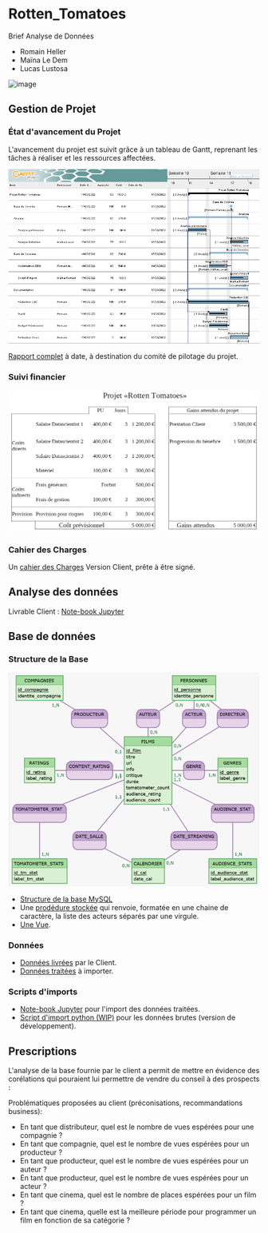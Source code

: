 # Rotten_Tomatoes

Brief Analyse de Données

- Romain Heller
- Maïna Le Dem
- Lucas Lustosa

![image](https://user-images.githubusercontent.com/8625432/159278775-9716c19a-999d-4221-a3a7-9493f6ae426a.png)

## Gestion de Projet

### État d'avancement du Projet

L'avancement du projet est suivit grâce à un tableau de Gantt, reprenant les tâches à réaliser et les ressources affectées.

![Tableau de Gantt](Gestion_de_Projet/Gantt-Rotten_Tomatoes.png)

[Rapport complet](Gestion_de_Projet/Gantt-Rotten_Tomatoes.pdf) à date, à destination du comité de pilotage du projet.

### Suivi financier

![Budget prévisionnel](Gestion_de_Projet/Previsionnel.png)

### Cahier des Charges

Un [cahier des Charges](Cahier_des_Caharges.pdf) Version Client, prête à être signé.

## Analyse des données

Livrable Client : [Note-book Jupyter](brief_rotten_tomatoes.ipynb)

## Base de données

### Structure de la Base

![Modèle Conceptuel de Données](mcd.png)

- [Structure de la base MySQL](SQL/Database/Rotten_Tomatoes_mysql.sql)
- Une [prodédure stockée](SQL/procedure-get_acteurs_from_film_id.sql) qui renvoie, formatée en une chaine de caractère, la liste des acteurs séparés par une virgule.
- [Une Vue](SQL/view-v_pilotes.sql).

### Données

- [Données livrées](rotten_tomatoes_movies.csv) par le Client.
- [Données traitées](tables/) à importer.

### Scripts d'imports

- [Note-book Jupyter](brief_rotten_tomatoes.ipynb) pour l'import des données traitées.
- [Script d'import python (WIP)](Import/data_importer.py) pour les données brutes (version de développement).

## Prescriptions

L'analyse de la base fournie par le client a permit de mettre en évidence des corélations qui pouraient lui permettre de vendre du conseil à des prospects :

Problématiques proposées au client (préconisations, recommandations business):
- En tant que distributeur, quel est le nombre de vues espérées pour une compagnie ?
- En tant que compagnie, quel est le nombre de vues espérées pour un producteur ?
- En tant que producteur, quel est le nombre de vues espérées pour un auteur ?
- En tant que producteur, quel est le nombre de vues espérées pour un acteur ?
- En tant que cinema, quel est le nombre de places espérées pour un film ?
- En tant que cinema, quelle est la meilleure période pour programmer un film en fonction de sa catégorie ?

